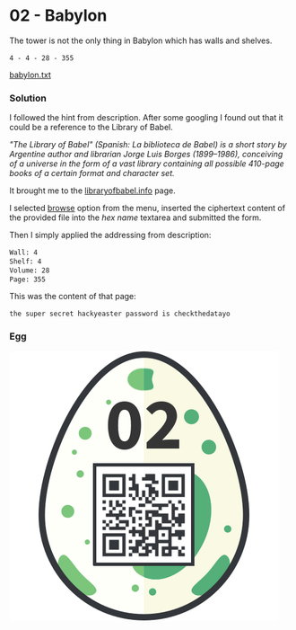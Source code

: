 # 02 - Babylon

The tower is not the only thing in Babylon which has walls and shelves.

```
4 - 4 - 28 - 355
```

[babylon.txt](files/babylon.txt "babylon.txt")

### Solution

I followed the hint from description. After some googling I found out that it could be a reference to the Library of Babel.

*"The Library of Babel" (Spanish: La biblioteca de Babel) is a short story by Argentine author and librarian Jorge Luis Borges (1899–1986), conceiving of a universe in the form of a vast library containing all possible 410-page books of a certain format and character set.*

It brought me to the [libraryofbabel.info](https://libraryofbabel.info/) page.

I selected [browse](https://libraryofbabel.info/browse.cgi) option from the menu, inserted the ciphertext content of the provided file into the *hex name* textarea and submitted the form. 

Then I simply applied the addressing from description:

```
Wall: 4
Shelf: 4
Volume: 28
Page: 355
```

This was the content of that page:

```
the super secret hackyeaster password is checkthedatayo
```

### Egg

![egg.png](files/egg.png "egg.png")